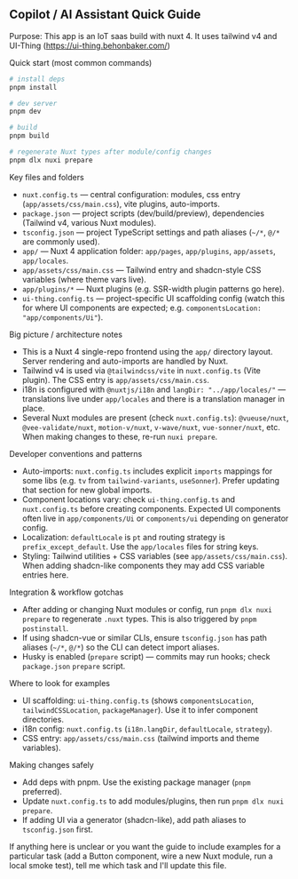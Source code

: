 ## Copilot / AI Assistant Quick Guide

Purpose: This app is an IoT saas build with nuxt 4. It uses tailwind v4 and UI-Thing (https://ui-thing.behonbaker.com/)

Quick start (most common commands)

```bash
# install deps
pnpm install

# dev server
pnpm dev

# build
pnpm build

# regenerate Nuxt types after module/config changes
pnpm dlx nuxi prepare
```

Key files and folders
- `nuxt.config.ts` — central configuration: modules, css entry (`app/assets/css/main.css`), vite plugins, auto-imports.
- `package.json` — project scripts (dev/build/preview), dependencies (Tailwind v4, various Nuxt modules).
- `tsconfig.json` — project TypeScript settings and path aliases (`~/*`, `@/*` are commonly used).
- `app/` — Nuxt 4 application folder: `app/pages`, `app/plugins`, `app/assets`, `app/locales`.
- `app/assets/css/main.css` — Tailwind entry and shadcn-style CSS variables (where theme vars live).
- `app/plugins/*` — Nuxt plugins (e.g. SSR-width plugin patterns go here).
- `ui-thing.config.ts` — project-specific UI scaffolding config (watch this for where UI components are expected; e.g. `componentsLocation: "app/components/Ui"`).

Big picture / architecture notes
- This is a Nuxt 4 single-repo frontend using the `app/` directory layout. Server rendering and auto-imports are handled by Nuxt.
- Tailwind v4 is used via `@tailwindcss/vite` in `nuxt.config.ts` (Vite plugin). The CSS entry is `app/assets/css/main.css`.
- i18n is configured with `@nuxtjs/i18n` and `langDir: "../app/locales/"` — translations live under `app/locales` and there is a translation manager in place.
- Several Nuxt modules are present (check `nuxt.config.ts`): `@vueuse/nuxt`, `@vee-validate/nuxt`, `motion-v/nuxt`, `v-wave/nuxt`, `vue-sonner/nuxt`, etc. When making changes to these, re-run `nuxi prepare`.

Developer conventions and patterns
- Auto-imports: `nuxt.config.ts` includes explicit `imports` mappings for some libs (e.g. `tv` from `tailwind-variants`, `useSonner`). Prefer updating that section for new global imports.
- Component locations vary: check `ui-thing.config.ts` and `nuxt.config.ts` before creating components. Expected UI components often live in `app/components/Ui` or `components/ui` depending on generator config.
- Localization: `defaultLocale` is `pt` and routing strategy is `prefix_except_default`. Use the `app/locales` files for string keys.
- Styling: Tailwind utilities + CSS variables (see `app/assets/css/main.css`). When adding shadcn-like components they may add CSS variable entries here.

Integration & workflow gotchas
- After adding or changing Nuxt modules or config, run `pnpm dlx nuxi prepare` to regenerate `.nuxt` types. This is also triggered by `pnpm postinstall`.
- If using shadcn-vue or similar CLIs, ensure `tsconfig.json` has path aliases (`~/*`, `@/*`) so the CLI can detect import aliases.
- Husky is enabled (`prepare` script) — commits may run hooks; check `package.json` `prepare` script.

Where to look for examples
- UI scaffolding: `ui-thing.config.ts` (shows `componentsLocation`, `tailwindCSSLocation`, `packageManager`). Use it to infer component directories.
- i18n config: `nuxt.config.ts` (`i18n.langDir`, `defaultLocale`, `strategy`).
- CSS entry: `app/assets/css/main.css` (tailwind imports and theme variables).

Making changes safely
- Add deps with pnpm. Use the existing package manager (`pnpm` preferred).
- Update `nuxt.config.ts` to add modules/plugins, then run `pnpm dlx nuxi prepare`.
- If adding UI via a generator (shadcn-like), add path aliases to `tsconfig.json` first.

If anything here is unclear or you want the guide to include examples for a particular task (add a Button component, wire a new Nuxt module, run a local smoke test), tell me which task and I'll update this file.
